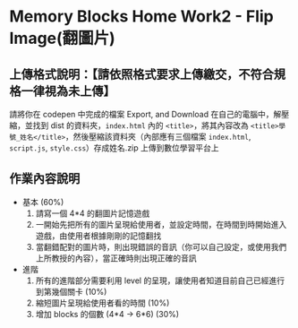 # Memory Blocks Home Work2 - Flip Image(翻圖片)

## 上傳格式說明：【請依照格式要求上傳繳交，不符合規格一律視為未上傳】

請將你在 codepen 中完成的檔案 Export, and Download 在自己的電腦中，解壓縮，並找到 dist 的資料夾，`index.html` 內的 `<title>`，將其內容改為 `<title>學號_姓名</title>`，然後壓縮該資料夾（內部應有三個檔案 `index.html`, `script.js`, `style.css`）存成姓名.zip 上傳到數位學習平台上

## 作業內容說明

- 基本 (60%)
  1. 請寫一個 4\*4 的翻圖片記憶遊戲
  2. 一開始先把所有的圖片呈現給使用者，並設定時間，在時間到時開始進入遊戲，由使用者根據剛剛的記憶翻找
  3. 當翻錯配對的圖片時，則出現錯誤的音訊（你可以自己設定，或使用我們上所教授的內容），當正確時則出現正確的音訊
- 進階
  1. 所有的進階部分需要利用 level 的呈現，讓使用者知道目前自己已經進行到第幾個關卡 (10%)
  2. 縮短圖片呈現給使用者看的時間 (10%)
  3. 增加 blocks 的個數 (4\*4 -> 6\*6) (30%)

